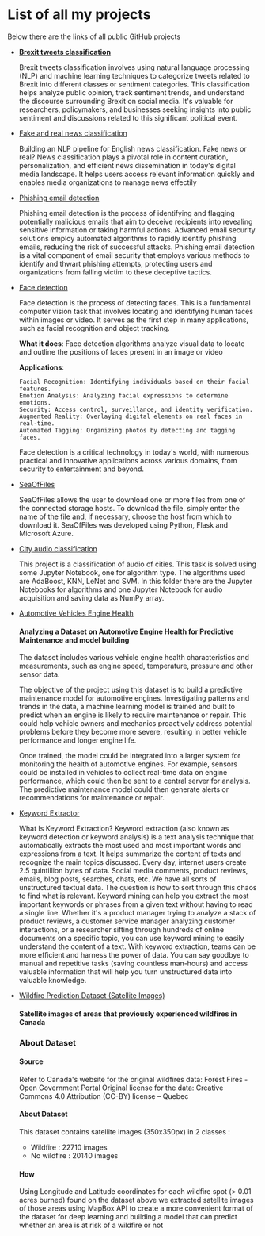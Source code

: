 # List of all my projects
Below there are the links of all public GitHub projects

- [**Brexit tweets classification**](https://github.com/cozzolinoac11/brexit-tweets)
  
  Brexit tweets classification involves using natural language processing (NLP) and machine learning techniques to categorize tweets related to Brexit into different classes or sentiment categories. This classification helps analyze public opinion, track sentiment trends, and understand the discourse surrounding Brexit on social media. It's valuable for researchers, policymakers, and businesses seeking insights into public sentiment and discussions related to this significant political event.
  
- [Fake and real news classification](https://github.com/cozzolinoac11/news-classification)

  Building an NLP pipeline for English news classification. Fake news or real? News classification plays a pivotal role in content curation, personalization, and efficient news dissemination in today's digital media landscape. It helps users access relevant information quickly and enables media organizations to manage news effectily
  
- [Phishing email detection](https://github.com/cozzolinoac11/phishing-email-detection)
  
  Phishing email detection is the process of identifying and flagging potentially malicious emails that aim to deceive recipients into revealing sensitive information or taking harmful actions. Advanced email security solutions employ automated algorithms to rapidly identify phishing emails, reducing the risk of successful attacks.
Phishing email detection is a vital component of email security that employs various methods to identify and thwart phishing attempts, protecting users and organizations from falling victim to these deceptive tactics.
  
- [Face detection](https://github.com/cozzolinoac11/face-detection)

  Face detection is the process of detecting faces. 
  This is a fundamental computer vision task that involves locating and identifying human faces within images or video. It serves as the first step in many applications, such as facial recognition and     object tracking. 

  **What it does**: Face detection algorithms analyze visual data to locate and outline the positions of faces present in an image or video 

  **Applications**:

      Facial Recognition: Identifying individuals based on their facial features.
      Emotion Analysis: Analyzing facial expressions to determine emotions.
      Security: Access control, surveillance, and identity verification.
      Augmented Reality: Overlaying digital elements on real faces in real-time.
      Automated Tagging: Organizing photos by detecting and tagging faces.

  Face detection is a critical technology in today's world, with numerous practical and innovative applications across various domains, from security to entertainment and beyond.

- [SeaOfFiles](https://github.com/cozzolinoac11/SeaOfFiles)

  SeaOfFiles allows the user to download one or more files from one of the connected storage hosts. To download the file, simply enter the name of the file and, if necessary, choose the host from which to download it. SeaOfFiles was developed using Python, Flask and Microsoft Azure.

- [City audio classification](https://github.com/cozzolinoac11/city_audio_classification)

  This project is a classification of audio of cities. This task is solved using some Jupyter Notebook, one for algorithm type. The algorithms used are AdaBoost, KNN, LeNet and SVM. In this folder there are the Jupyter Notebooks for algorithms and one Jupyter Notebook for audio acquisition and saving data as NumPy array.

- [Automotive Vehicles Engine Health](https://github.com/cozzolinoac11/automotive-vehicles-engine-health)

  #### Analyzing a Dataset on Automotive Engine Health for Predictive Maintenance and model building


  The dataset includes various vehicle engine health characteristics and measurements, such as engine speed, temperature, pressure and other sensor data.

  The objective of the project using this dataset is to build a predictive maintenance model for automotive engines. Investigating patterns and trends in the data, a machine learning model is trained      and built to predict when an engine is likely to require maintenance or repair. This could help vehicle owners and mechanics proactively address potential problems before they become more severe,        resulting in better vehicle performance and longer engine life.

  Once trained, the model could be integrated into a larger system for monitoring the health of automotive engines. For example, sensors could be installed in vehicles to collect real-time data on         engine performance, which could then be sent to a central server for analysis. The predictive maintenance model could then generate alerts or recommendations for maintenance or repair.

- [Keyword Extractor](https://github.com/cozzolinoac11/keywordExtractor)

  What Is Keyword Extraction? Keyword extraction (also known as keyword detection or keyword analysis) is a text analysis technique that automatically extracts the most used and most important words and expressions from a text. It helps summarize the content of texts and recognize the main topics discussed. Every day, internet users create 2.5 quintillion bytes of data. Social media comments, product reviews, emails, blog posts, searches, chats, etc. We have all sorts of unstructured textual data. The question is how to sort through this chaos to find what is relevant. Keyword mining can help you extract the most important keywords or phrases from a given text without having to read a single line. Whether it's a product manager trying to analyze a stack of product reviews, a customer service manager analyzing customer interactions, or a researcher sifting through hundreds of online documents on a specific topic, you can use keyword mining to easily understand the content of a text. With keyword extraction, teams can be more efficient and harness the power of data. You can say goodbye to manual and repetitive tasks (saving countless man-hours) and access valuable information that will help you turn unstructured data into valuable knowledge.

- [Wildfire Prediction Dataset (Satellite Images)](https://github.com/cozzolinoac11/wildfire_prediction)

  #### Satellite images of areas that previously experienced wildfires in Canada

  ### About Dataset
  #### Source
  Refer to Canada's website for the original wildfires data:
  Forest Fires - Open Government Portal
  Original license for the data:
  Creative Commons 4.0 Attribution (CC-BY) license – Quebec

  #### About Dataset
  This dataset contains satellite images (350x350px) in 2 classes :
    - Wildfire : 22710 images
    - No wildfire : 20140 images
  
  #### How
  Using Longitude and Latitude coordinates for each wildfire spot (> 0.01 acres burned) found on the dataset above we extracted satellite images of those areas using MapBox API to create a more convenient format of the dataset for deep learning and building a model that can predict whether an area is at risk of a wildfire or not
